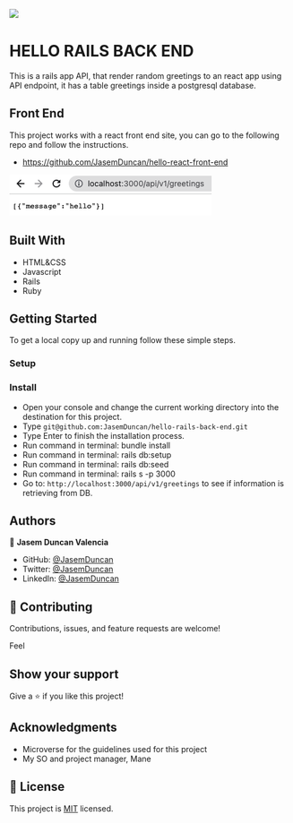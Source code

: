 ![](https://img.shields.io/badge/Microverse-blueviolet)

# HELLO RAILS BACK END

This is a rails app API, that render random greetings to an react app using API endpoint, it has a table greetings inside a postgresql database.

## Front End
This project works with a react front end site, you can go to the following repo and follow the instructions.
- https://github.com/JasemDuncan/hello-react-front-end

![](./screenShoot.png)

## Built With

- HTML&CSS
- Javascript
- Rails
- Ruby

## Getting Started
To get a local copy up and running follow these simple steps.

### Setup
 

### Install
- Open your console and change the current working directory into the destination for this project.
- Type `git@github.com:JasemDuncan/hello-rails-back-end.git`
- Type Enter to finish the installation process.
- Run command in terminal: bundle install
- Run command in terminal: rails db:setup
- Run command in terminal: rails db:seed
- Run command in terminal: rails s -p 3000
- Go to: `http://localhost:3000/api/v1/greetings` to see if information is retrieving from DB.


## Authors

👤 **Jasem Duncan Valencia**

- GitHub: [@JasemDuncan](https://github.com/JasemDuncan)
- Twitter: [@JasemDuncan](https://twitter.com/JasemDuncan)
- LinkedIn: [@JasemDuncan](https://www.linkedin.com/in/jasem-duncan-valencia/)
## 🤝 Contributing

Contributions, issues, and feature requests are welcome!

Feel
## Show your support

Give a ⭐️ if you like this project!
## Acknowledgments

- Microverse for the guidelines used for this project
- My SO and project manager, Mane
## 📝 License

This project is [MIT](./LICENSE.md) licensed.
